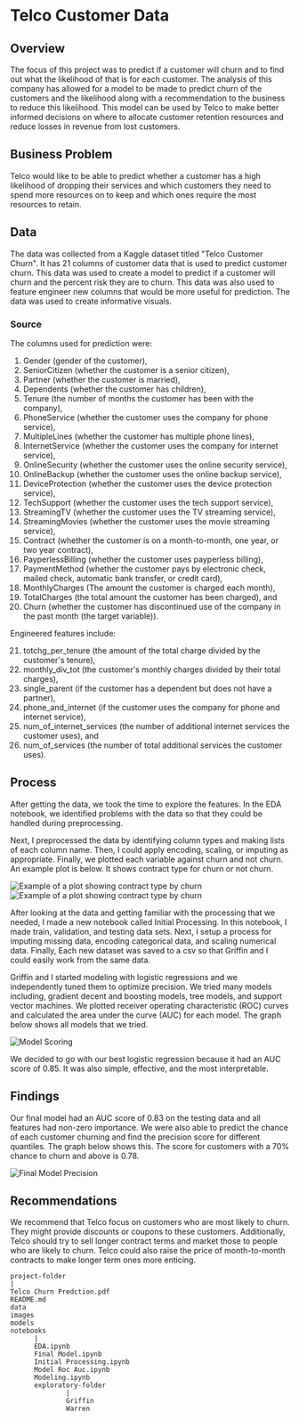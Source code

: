 # Telco Customer Data

## Overview
The focus of this project was to predict if a customer will churn and to find out what the likelihood of that is for each customer. The analysis of this company has allowed for a model to be made to predict churn of the customers and the likelihood along with a recommendation to the business to reduce this likelihood. This model can be used by Telco to make better informed decisions on where to allocate customer retention resources and reduce losses in revenue from lost customers.
 
## Business Problem
Telco would like to be able to predict whether a customer has a high likelihood of dropping their services and which customers they need to spend more resources on to keep and which ones require the most resources to retain.

## Data
The data was collected from a Kaggle dataset titled "Telco Customer Churn". It has 21 columns of customer data that is used to predict customer churn. This data was used to create a model to predict if a customer will churn and the percent risk they are to churn. This data was also used to feature engineer new columns that would be more useful for prediction. The data was used to create informative visuals.

### Source
The columns used for prediction were:

1. Gender (gender of the customer), 
2. SeniorCitizen (whether the customer is a senior citizen), 
3. Partner (whether the customer is married), 
4. Dependents (whether the customer has children), 
5. Tenure (the number of months the customer has been with the company), 
6. PhoneService (whether the customer uses the company for phone service), 
7. MultipleLines (whether the customer has multiple phone lines), 
8. InternetService (whether the customer uses the company for internet service), 
9. OnlineSecurity (whether the customer uses the online security service), 
10. OnlineBackup (whether the customer uses the online backup service), 
11. DeviceProtection (whether the customer uses the device protection service), 
12. TechSupport (whether the customer uses the tech support service), 
13. StreamingTV (whether the customer uses the TV streaming service), 
14. StreamingMovies (whether the customer uses the movie streaming service), 
15. Contract (whether the customer is on a month-to-month, one year, or two year contract), 
16. PayperlessBilling (whether the customer uses payperless billing), 
17. PaymentMethod (whether the customer pays by electronic check, mailed check, automatic bank transfer, or credit card), 
18. MonthlyCharges (The amount the customer is charged each month), 
19. TotalCharges (the total amount the customer has been charged), and 
20. Churn (whether the customer has discontinued use of the company in the past month (the target variable)).

Engineered features include:

21. totchg_per_tenure (the amount of the total charge divided by the customer's tenure), 
22. monthly_div_tot (the customer's monthly charges divided by their total charges), 
23. single_parent (if the customer has a dependent but does not have a partner), 
24. phone_and_internet (if the customer uses the company for phone and internet service), 
25. num_of_internet_services (the number of additional internet services the customer uses), and 
26. num_of_services (the number of total additional services the customer uses).
    
## Process

After getting the data, we took the time to explore the features. In the EDA notebook, we identified problems with the data so that they could be handled during preprocessing.

Next, I preprocessed the data by identifying column types and making lists of each column name. Then, I could apply encoding, scaling, or imputing as appropriate. Finally, we plotted each variable against churn and not churn. An example plot is below. It shows contract type for churn or not churn.

![Example of a plot showing contract type by churn](images/churnedcontract.png)
![Example of a plot showing contract type by churn](images/notchurnedcontract.png)


After looking at the data and getting familiar with the processing that we needed, I made a new notebook called Initial Processing. In this notebook, I made train, validation, and testing data sets. Next, I setup a process for imputing missing data, encoding categorical data, and scaling numerical data. Finally, Each new dataset was saved to a csv so that Griffin and I could easily work from the same data.

Griffin and I started modeling with logistic regressions and we independently tuned them to optimize precision. We tried many models including, gradient decent and boosting models, tree models, and support vector machines. We plotted receiver operating characteristic (ROC) curves and calculated the area under the curve (AUC) for each model. The graph below shows all models that we tried.

![Model Scoring](images/AllmodelAUC.png)

We decided to go with our best logistic regression because it had an AUC score of 0.85. It was also simple, effective, and the most interpretable.

## Findings

Our final model had an AUC score of 0.83 on the testing data and all features had non-zero importance. We were also able to predict the chance of each customer churning and find the precision score for different quantiles. The graph below shows this. The score for customers with a 70% chance to churn and above is 0.78.

![Final Model Precision](images/churn_probs.png)

## Recommendations

We recommend that Telco focus on customers who are most likely to churn. They might provide discounts or coupons to these customers. Additionally, Telco should try to sell longer contract terms and market those to people who are likely to churn. Telco could also raise the price of month-to-month contracts to make longer term ones more enticing.


 
    project-folder
    |
    Telco Churn Predction.pdf
    README.md
    data
    images
    models
    notebooks
          |
          EDA.ipynb
          Final Model.ipynb
          Initial Processing.ipynb
          Model Roc Auc.ipynb
          Modeling.ipynb
          exploratory-folder
                  |
                  Griffin
                  Warren
   